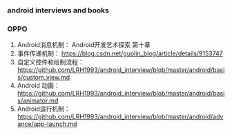 ### android interviews and books

### OPPO
1. Android消息机制： Android开发艺术探索 第十章
2. 事件传递机制： https://blog.csdn.net/guolin_blog/article/details/9153747
3. 自定义控件和绘制流程：https://github.com/LRH1993/android_interview/blob/master/android/basis/custom_view.md
4. Android 动画： https://github.com/LRH1993/android_interview/blob/master/android/basis/animator.md
5. Android运行机制：https://github.com/LRH1993/android_interview/blob/master/android/advance/app-launch.md

